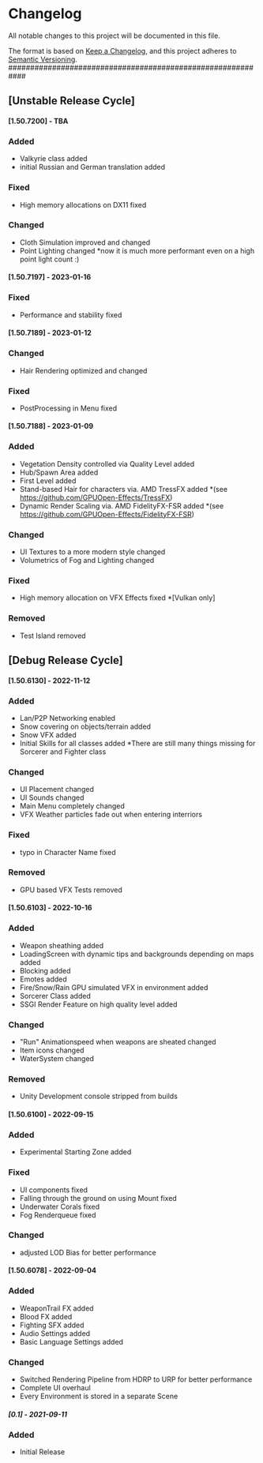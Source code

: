 # Changelog
All notable changes to this project will be documented in this file.

The format is based on [Keep a Changelog](https://keepachangelog.com/en/1.0.0/),
and this project adheres to [Semantic Versioning](https://semver.org/spec/v2.0.0.html).
############################################################
## [Unstable Release Cycle]
#### [1.50.7200] - TBA ####
### Added
-	Valkyrie class added
-	initial Russian and German translation added
### Fixed
-	High memory allocations on DX11 fixed
### Changed
-	Cloth Simulation improved and changed
-	Point Lighting changed
	*now it is much more performant even on a high point light count :)

#### [1.50.7197] - 2023-01-16 ####
### Fixed
-	Performance and stability fixed

#### [1.50.7189] - 2023-01-12 ####
### Changed
-	Hair Rendering optimized and changed

### Fixed
-	PostProcessing in Menu fixed

#### [1.50.7188] - 2023-01-09 ####
### Added
-	Vegetation Density controlled via Quality Level added
-	Hub/Spawn Area added
-	First Level added
-	Stand-based Hair for characters via. AMD TressFX added
	*(see https://github.com/GPUOpen-Effects/TressFX)
-	Dynamic Render Scaling via. AMD FidelityFX-FSR added
	*(see https://github.com/GPUOpen-Effects/FidelityFX-FSR)

### Changed
-	UI Textures to a more modern style changed
-	Volumetrics of Fog and Lighting changed

### Fixed
-	High memory allocation on VFX Effects fixed
	*[Vulkan only]

### Removed
-	Test Island removed

## [Debug Release Cycle]
#### [1.50.6130] - 2022-11-12 ####
### Added
-	Lan/P2P Networking enabled
-	Snow covering on objects/terrain added
-	Snow VFX added
-	Initial Skills for all classes added
	*There are still many things missing for Sorcerer and Fighter class

### Changed
-	UI Placement changed
-	UI Sounds changed
-	Main Menu completely changed
-	VFX Weather particles fade out when entering interriors

### Fixed
-	typo in Character Name fixed

### Removed
-	GPU based VFX Tests removed

#### [1.50.6103] - 2022-10-16 ####
### Added
-	Weapon sheathing added
-	LoadingScreen with dynamic tips 
	and backgrounds depending on maps added
-	Blocking added
-	Emotes added
-	Fire/Snow/Rain GPU simulated VFX in environment added
-	Sorcerer Class added
-	SSGI Render Feature on high quality level added

### Changed
-	"Run" Animationspeed when weapons are sheated changed
-	Item icons changed
-	WaterSystem changed

### Removed
-	Unity Development console stripped from builds

#### [1.50.6100] - 2022-09-15 ####
### Added
-	Experimental Starting Zone added

### Fixed
-	UI components fixed
-	Falling through the ground on using Mount fixed
-	Underwater Corals fixed
-	Fog Renderqueue fixed

### Changed
-	adjusted LOD Bias for better performance

#### [1.50.6078] - 2022-09-04 ####
### Added
-	WeaponTrail FX added
-	Blood FX added
-	Fighting SFX added
-	Audio Settings added
-	Basic Language Settings added 

### Changed
-	Switched Rendering Pipeline from HDRP to URP 
	for better performance
-	Complete UI overhaul
-	Every Environment is stored in a separate Scene

##### [0.1] - 2021-09-11 ####
### Added
- 	Initial Release
